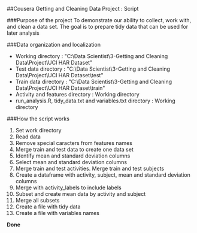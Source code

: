 ##Cousera Getting and Cleaning Data Project : Script

###Purpose of the project
To demonstrate our ability to collect, work with, and clean a data set. 
The goal is to prepare tidy data that can be used for later analysis

###Data organization and localization

* Working directory : "C:\Data Scientist\3-Getting and Cleaning Data\Project\UCI HAR Dataset"
* Test data directory : "C:\Data Scientist\3-Getting and Cleaning Data\Project\UCI HAR Dataset\test"
* Train data directory : "C:\Data Scientist\3-Getting and Cleaning Data\Project\UCI HAR Dataset\train"
* Activity and features directory : Working directory
* run_analysis.R, tidy_data.txt and variables.txt directory : Working directory

###How the script works

 1. Set work directory
 2. Read data
 3. Remove special caracters from features names
 4. Merge train and test data to create one data set
 5. Identify mean and standard deviation columns
 6. Select mean and standard deviation columns
 7. Merge train and test activities. Merge train and test subjects
 8. Create a dataframe with activity, subject, mean and standard deviation columns
 9. Merge with activity_labels to include labels
10. Subset and create mean data by activity and subject
11. Merge all subsets 
12. Create a file with tidy data
13. Create a file with variables names

**Done**

